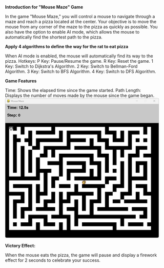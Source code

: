 **Introduction for "Mouse Maze" Game**

In the game "Mouse Maze," you will control a mouse to navigate through a maze and reach a pizza located at the center. Your objective is to move the mouse from any corner of the maze to the pizza as quickly as possible. You also have the option to enable AI mode, which allows the mouse to automatically find the shortest path to the pizza.


**Apply 4 algorithms to define the way for the rat to eat pizza**

When AI mode is enabled, the mouse will automatically find its way to the pizza.
Hotkeys:
P Key: Pause/Resume the game.
R Key: Reset the game.
1 Key: Switch to Dijkstra's Algorithm.
2 Key: Switch to Bellman-Ford Algorithm.
3 Key: Switch to BFS Algorithm.
4 Key: Switch to DFS Algorithm.

**Game Features**

Time: Shows the elapsed time since the game started.
Path Length: Displays the number of moves made by the mouse since the game began.
![layout](./layout.png)

**Victory Effect:**

When the mouse eats the pizza, the game will pause and display a firework effect for 2 seconds to celebrate your success.